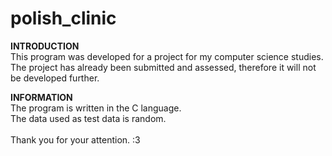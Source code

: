 # polish_clinic

**INTRODUCTION**<br/>
This program was developed for a project for my computer science studies.<br/>
The project has already been submitted and assessed, therefore it will not be developed further.<br/>

**INFORMATION**<br/>
The program is written in the C language.<br/>
The data used as test data is random.
<br /><br />
Thank you for your attention. :3
